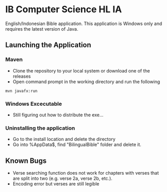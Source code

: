 # IB Computer Science HL IA

English/Indonesian Bible application. This application is Windows only and requires the latest version of Java.

## Launching the Application

### Maven
- Clone the repository to your local system or download one of the releases 
- Open command prompt in the working directory and run the following
```
mvn javafx:run
```

### Windows Excecutable
- Still figuring out how to distribute the exe...


### Uninstalling the application
- Go to the install location and delete the directory
- Go into %AppData$, find "BilingualBible" folder and delete it.

## Known Bugs
- Verse searching function does not work for chapters with verses that are split into two (e.g. verse 2a, verse 2b, etc.).
- Encoding error but verses are still legible